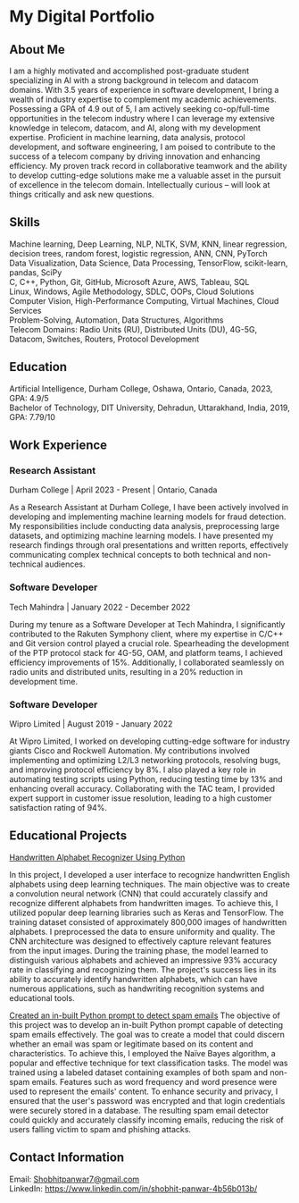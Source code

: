 # My Digital Portfolio

## About Me
I am a highly motivated and accomplished post-graduate student specializing in AI with a strong background in telecom and datacom domains. With 3.5 years of experience in software development, I bring a wealth of industry expertise to complement my academic achievements. Possessing a GPA of 4.9 out of 5, I am actively seeking co-op/full-time opportunities in the telecom industry where I can leverage my extensive knowledge in telecom, datacom, and AI, along with my development expertise. Proficient in machine learning, data analysis, protocol development, and software engineering, I am poised to contribute to the success of a telecom company by driving innovation and enhancing efficiency. My proven track record in collaborative teamwork and the ability to develop cutting-edge solutions make me a valuable asset in the pursuit of excellence in the telecom domain. Intellectually curious – will look at things critically and ask new questions.

## Skills
Machine learning, Deep Learning, NLP, NLTK, SVM, KNN, linear regression, decision trees, random forest, logistic regression, ANN, CNN, PyTorch <br>
Data Visualization, Data Science, Data Processing, TensorFlow, scikit-learn, pandas, SciPy <br>
C, C++, Python, Git, GitHub, Microsoft Azure, AWS, Tableau, SQL <br>
Linux, Windows, Agile Methodology, SDLC, OOPs, Cloud Solutions <br>
Computer Vision, High-Performance Computing, Virtual Machines, Cloud Services <br>
Problem-Solving, Automation, Data Structures, Algorithms <br>
Telecom Domains: Radio Units (RU), Distributed Units (DU), 4G-5G, Datacom, Switches, Routers, Protocol Development

## Education
Artificial Intelligence, Durham College, Oshawa, Ontario, Canada, 2023, GPA: 4.9/5 <br>
Bachelor of Technology, DIT University, Dehradun, Uttarakhand, India, 2019, GPA: 7.79/10

## Work Experience
### Research Assistant
Durham College | April 2023 - Present | Ontario, Canada <br>

As a Research Assistant at Durham College, I have been actively involved in developing and implementing machine learning models for fraud detection. My responsibilities include conducting data analysis, preprocessing large datasets, and optimizing machine learning models. I have presented my research findings through oral presentations and written reports, effectively communicating complex technical concepts to both technical and non-technical audiences.

### Software Developer
Tech Mahindra | January 2022 - December 2022

During my tenure as a Software Developer at Tech Mahindra, I significantly contributed to the Rakuten Symphony client, where my expertise in C/C++ and Git version control played a crucial role. Spearheading the development of the PTP protocol stack for 4G-5G, OAM, and platform teams, I achieved efficiency improvements of 15%. Additionally, I collaborated seamlessly on radio units and distributed units, resulting in a 20% reduction in development time.

### Software Developer
Wipro Limited | August 2019 - January 2022 <br>

At Wipro Limited, I worked on developing cutting-edge software for industry giants Cisco and Rockwell Automation. My contributions involved implementing and optimizing L2/L3 networking protocols, resolving bugs, and improving protocol efficiency by 8%. I also played a key role in automating testing scripts using Python, reducing testing time by 13% and enhancing overall accuracy. Collaborating with the TAC team, I provided expert support in customer issue resolution, leading to a high customer satisfaction rating of 94%.

## Educational Projects
[Handwritten Alphabet Recognizer Using Python](https://github.com/ShobhitPanwar/Machine-learning/blob/main/Alphabet%20Recognition%20with%20CNN%20(2)%202.ipynb)

In this project, I developed a user interface to recognize handwritten English alphabets using deep learning techniques. The main objective was to create a convolution neural network (CNN) that could accurately classify and recognize different alphabets from handwritten images.
To achieve this, I utilized popular deep learning libraries such as Keras and TensorFlow. The training dataset consisted of approximately 800,000 images of handwritten alphabets. I preprocessed the data to ensure uniformity and quality. The CNN architecture was designed to effectively capture relevant features from the input images.
During the training phase, the model learned to distinguish various alphabets and achieved an impressive 93% accuracy rate in classifying and recognizing them. The project's success lies in its ability to accurately identify handwritten alphabets, which can have numerous applications, such as handwriting recognition systems and educational tools. <br>

[Created an in-built Python prompt to detect spam emails](https://github.com/ShobhitPanwar/Machine-learning/blob/main/Email_program.ipynb)
The objective of this project was to develop an in-built Python prompt capable of detecting spam emails effectively. The goal was to create a model that could discern whether an email was spam or legitimate based on its content and characteristics.
To achieve this, I employed the Naïve Bayes algorithm, a popular and effective technique for text classification tasks. The model was trained using a labeled dataset containing examples of both spam and non-spam emails. Features such as word frequency and word presence were used to represent the emails' content.
To enhance security and privacy, I ensured that the user's password was encrypted and that login credentials were securely stored in a database. The resulting spam email detector could quickly and accurately classify incoming emails, reducing the risk of users falling victim to spam and phishing attacks. <br>

## Contact Information
Email: Shobhitpanwar7@gmail.com <br>
LinkedIn: https://www.linkedin.com/in/shobhit-panwar-4b56b013b/

